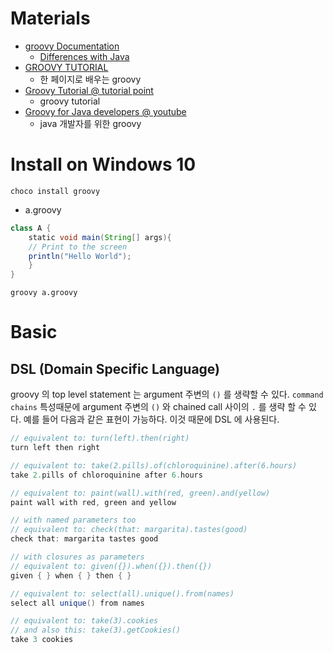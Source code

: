 # Materials

* [groovy  Documentation](http://groovy-lang.org/documentation.html)
  * [Differences with Java](http://groovy-lang.org/differences.html)
* [GROOVY TUTORIAL](http://www.newthinktank.com/2016/04/groovy-tutorial/)
  * 한 페이지로 배우는 groovy
* [Groovy Tutorial @ tutorial point](https://www.tutorialspoint.com/groovy/index.htm)
  * groovy tutorial
* [Groovy for Java developers @ youtube](https://www.youtube.com/watch?v=BXRDTiJfrSE)
  * java 개발자를 위한 groovy

# Install on Windows 10

```
choco install groovy
```

* a.groovy

```groovy
class A {
    static void main(String[] args){
    // Print to the screen
    println("Hello World");
    }
}
```

```
groovy a.groovy
```

# Basic
 
## DSL (Domain Specific Language)

groovy 의 top level statement 는 argument 주변의 `()` 를 생략할 수 있다. `command chains` 특성때문에 argument 주변의 `()` 와 chained call 사이의 `.` 를 생략 할 수 있다. 예를 들어 다음과 같은 표현이 가능하다. 이것 때문에 DSL 에 사용된다.

```groovy
// equivalent to: turn(left).then(right)
turn left then right

// equivalent to: take(2.pills).of(chloroquinine).after(6.hours)
take 2.pills of chloroquinine after 6.hours

// equivalent to: paint(wall).with(red, green).and(yellow)
paint wall with red, green and yellow

// with named parameters too
// equivalent to: check(that: margarita).tastes(good)
check that: margarita tastes good

// with closures as parameters
// equivalent to: given({}).when({}).then({})
given { } when { } then { }

// equivalent to: select(all).unique().from(names)
select all unique() from names

// equivalent to: take(3).cookies
// and also this: take(3).getCookies()
take 3 cookies
```
